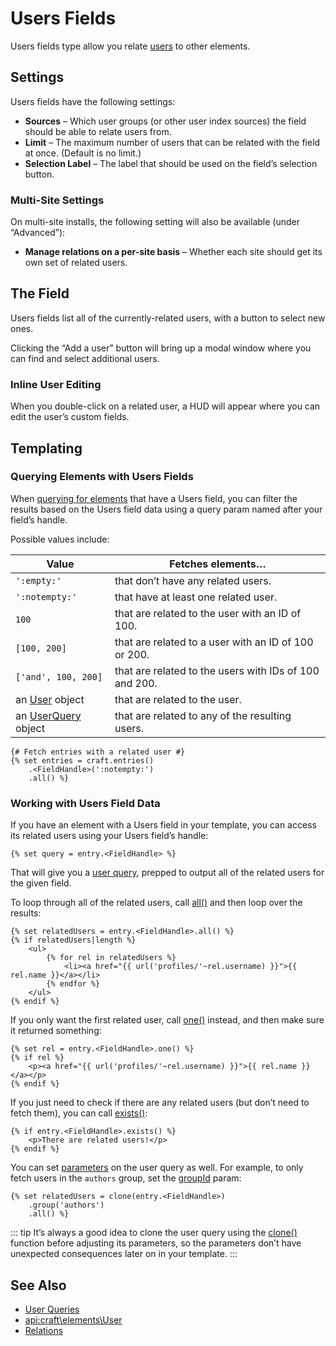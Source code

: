 # Users Fields

Users fields type allow you relate [users](users.md) to other elements.

## Settings

Users fields have the following settings:

- **Sources** – Which user groups (or other user index sources) the field should be able to relate users from.
- **Limit** – The maximum number of users that can be related with the field at once. (Default is no limit.)
- **Selection Label** – The label that should be used on the field’s selection button.

### Multi-Site Settings

On multi-site installs, the following setting will also be available (under “Advanced”):

- **Manage relations on a per-site basis** – Whether each site should get its own set of related users.

## The Field

Users fields list all of the currently-related users, with a button to select new ones.

Clicking the “Add a user” button will bring up a modal window where you can find and select additional users.

### Inline User Editing

When you double-click on a related user, a HUD will appear where you can edit the user’s custom fields.

## Templating

### Querying Elements with Users Fields

When [querying for elements](dev/element-queries/README.md) that have a Users field, you can filter the results based on the Users field data using a query param named after your field’s handle.

Possible values include:

| Value | Fetches elements…
| - | -
| `':empty:'` | that don’t have any related users.
| `':notempty:'` | that have at least one related user.
| `100` | that are related to the user with an ID of 100.
| `[100, 200]` | that are related to a user with an ID of 100 or 200.
| `['and', 100, 200]` | that are related to the users with IDs of 100 and 200.
| an [User](api:craft\elements\User) object | that are related to the user.
| an [UserQuery](api:craft\elements\db\UserQuery) object | that are related to any of the resulting users.

```twig
{# Fetch entries with a related user #}
{% set entries = craft.entries()
    .<FieldHandle>(':notempty:')
    .all() %}
```

### Working with Users Field Data

If you have an element with a Users field in your template, you can access its related users using your Users field’s handle:

```twig
{% set query = entry.<FieldHandle> %}
```

That will give you a [user query](dev/element-queries/user-queries.md), prepped to output all of the related users for the given field.

To loop through all of the related users, call [all()](api:craft\db\Query::all()) and then loop over the results:

```twig
{% set relatedUsers = entry.<FieldHandle>.all() %}
{% if relatedUsers|length %}
    <ul>
        {% for rel in relatedUsers %}
            <li><a href="{{ url('profiles/'~rel.username) }}">{{ rel.name }}</a></li>
        {% endfor %}
    </ul>
{% endif %}
```

If you only want the first related user, call [one()](api:craft\db\Query::one()) instead, and then make sure it returned something:

```twig
{% set rel = entry.<FieldHandle>.one() %}
{% if rel %}
    <p><a href="{{ url('profiles/'~rel.username) }}">{{ rel.name }}</a></p>
{% endif %}
```

If you just need to check if there are any related users (but don’t need to fetch them), you can call [exists()](api:craft\db\Query::exists()):

```twig
{% if entry.<FieldHandle>.exists() %}
    <p>There are related users!</p>
{% endif %}
```

You can set [parameters](dev/element-queries/user-queries.md#parameters) on the user query as well. For example, to only fetch users in the `authors` group, set the [groupId](dev/element-queries/user-queries.md#groupid) param:

```twig
{% set relatedUsers = clone(entry.<FieldHandle>)
    .group('authors')
    .all() %}
```

::: tip
It’s always a good idea to clone the user query using the [clone()](./dev/functions.md#clone) function before adjusting its parameters, so the parameters don’t have unexpected consequences later on in your template.
:::

## See Also

* [User Queries](dev/element-queries/user-queries.md)
* <api:craft\elements\User>
* [Relations](relations.md)
